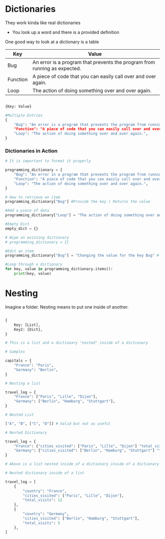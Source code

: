 # Dictionaries

They work kinda like real dictionaries
- You look up a word and there is a provided definition

One good way to look at a dictionary is a table

| Key | Value |
|-----|-------|
| Bug | An error is a program that prevents the program from running as expected.|
| Function | A piece of code that you can easily call over and over again. |
| Loop | The action of doing something over and over again. |

```python

{Key: Value}

#Multiple Entries
{
    "Bug": "An error is a program that prevents the program from running as expected.,
    "Function": "A piece of code that you can easily call over and over again.",
    "Loop": "The action of doing something over and over again.",
}

```

### Dictionaries in Action

```python
# It is important to format it properly

programming_dictionary = {
    "Bug": "An error in a program that prevents the program from running as expected.", 
    "Function": "A piece of code that you can easily call over and over again.",
    "Loop": "The action of doing something over and over again.",
}

# How to retrieve an item
programming_dictionary["Bug"] #Provide the key | Returns the value

#Add a piece of data
programming_dictionary["Loop"] = "The action of doing something over and over again."

#Empty Dict
empty_dict = {}

# Wipe an existing dictionary
# programming_dictionary = {}

#Edit an item
programming_dictionary["Bug"] = "Changing the value for the key Bug" # | If it doesn't find this key it will create one

#Loop through a dictionary
for key, value in programming_dictionary.items():
    print(key, value)

```

# Nesting

Imagine a folder. Nesting means to put one inside of another.

```python

{
    Key: [List],
    Key2: {Dict},
}

# This is a list and a dictionary "nested" inside of a dictionary

# Samples

capitals = {
    "France": "Paris",
    "Germany": "Berlin",
}

# Nesting a list

travel_log = {
    "France": ["Paris", "Lille", "Dijon"],
    "Germany": ["Berlin", "Hamburg", "Stuttgart"],
}

# Nested List

["A", "B", ["C", "D"]] # Valid but not as useful

# Nested Dictionary

travel_log = {
    "France": {"cities_visited": ["Paris", "Lille", "Dijon"] "total_visits": 12},
    "Germany": {"cities_visited": ["Berlin", "Hamburg", "Stuttgart"] "total_visits": 5},
}

# Above is a list nested inside of a dictionary inside of a dictionary

# Nested dictionary inside of a list

travel_log = [
    {
        "country": "France",
        "cities_visited": ["Paris", "Lille", "Dijon"], 
        "total_visits": 12
    },
    {
        "country": "Germany",
        "cities_visited": ["Berlin", "Hamburg", "Stuttgart"],
        "total_visits": 5
    },
]